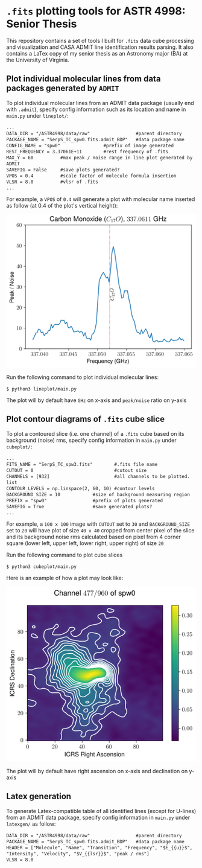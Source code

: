 # `.fits` plotting tools for ASTR 4998: Senior Thesis
This repository contains a set of tools I built for `.fits` data cube processing and visualization and CASA ADMIT line identification results parsing. It also contains a LaTex copy of my senior thesis as an Astronomy major (BA) at the University of Virginia. 

## Plot individual molecular lines from data packages generated by `ADMIT`
To plot individual molecular lines from an ADMIT data package (usually end with `.admit`), specify config information such as its location and name in `main.py` under `lineplot/`:
```
...
DATA_DIR = "/ASTR4998/data/raw"                 #parent directory        
PACKAGE_NAME = "SerpS_TC_spw0.fits.admit_BDP"   #data package name
CONFIG_NAME = "spw0"                #prefix of image generated
REST_FREQUENCY = 3.37061E+11        #rest frequency of .fits
MAX_Y = 60          #max peak / noise range in line plot generated by ADMIT
SAVEFIG = False     #save plots generated?
VPOS = 0.4          #scale factor of molecule formula insertion
VLSR = 8.0          #vlsr of .fits
...
```
For example, a `VPOS` of `0.4` will generate a plot with molecular name inserted as follow (at 0.4 of the plot's vertical height):

![line](/imgs/spw0_C17O.png)

Run the following command to plot individual molecular lines:
```
$ python3 lineplot/main.py
```

The plot will by default have `GHz` on x-axis and `peak/noise` ratio on y-axis




## Plot contour diagrams of `.fits` cube slice
To plot a contoured slice (i.e. one channel) of a `.fits` cube based on its background (noise) rms, specify config information in `main.py` under `cubeplot/`:

```
...
FITS_NAME = "SerpS_TC_spw3.fits"        #.fits file name
CUTOUT = 0                              #cutout size
CHANNELS = [932]                        #all channels to be plotted. list
CONTOUR_LEVELS = np.linspace(2, 60, 10) #contour levels 
BACKGROUND_SIZE = 10            #size of background measuring region
PREFIX = "spw0"                 #prefix of plots generated
SAVEFIG = True                  #save generated plots?
...
```
For example, a `100 x 100` image with `CUTOUT` set to `30` and `BACKGROUND_SIZE` set to `20` will have plot of size `40 x 40` cropped from center pixel of the slice and its background noise rms calculated based on pixel from 4 corner square (lower left, upper left, lower right, upper right) of size `20` 

Run the following command to plot cube slices
```
$ python3 cubeplot/main.py
```
Here is an example of how a plot may look like:

![slice](/imgs/spw0_477.png)

The plot will by default have right ascension on x-axis and declination on y-axis

## Latex generation
To generate Latex-compatible table of all identified lines (except for U-lines) from an ADMIT data package, specify config information in `main.py` under `latexgen/` as follow:

```
DATA_DIR = "/ASTR4998/data/raw"                 #parent directory
PACKAGE_NAME = "SerpS_TC_spw0.fits.admit_BDP"   #data package name
HEADER = ["Molecule", "Name", "Transition", "Frequency", "$E_{{u}}$", "Intensity", "Velocity", "$V_{{lsr}}$", "peak / rms"]
VLSR = 8.0
```
